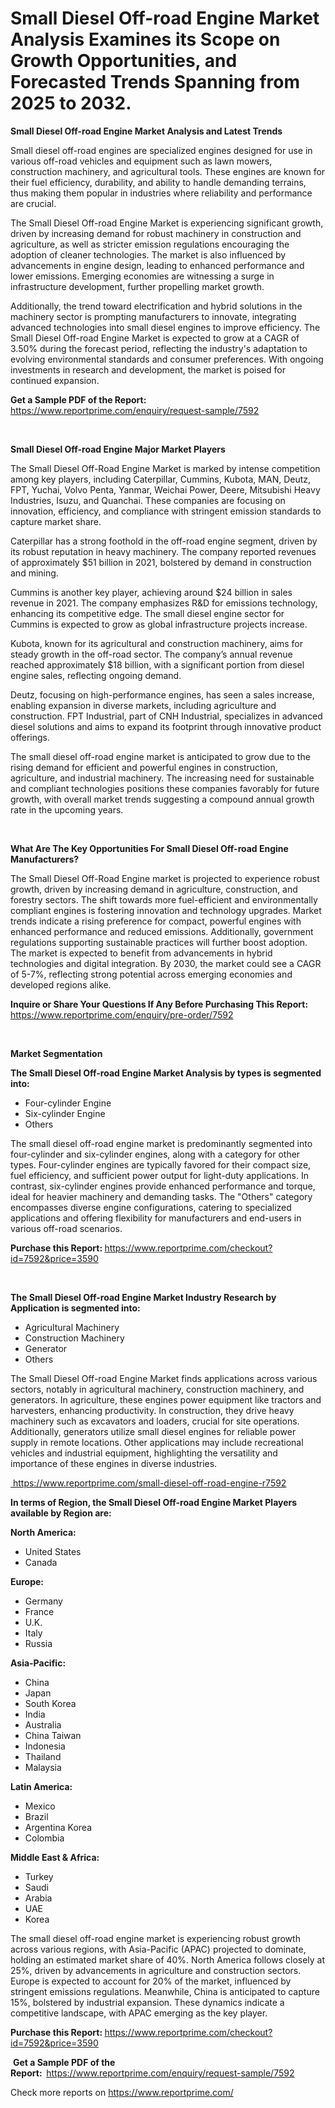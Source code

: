 <p><h1>Small Diesel Off-road Engine Market Analysis Examines its Scope on Growth Opportunities, and Forecasted Trends Spanning from 2025 to 2032.</h1></p><p><strong>Small Diesel Off-road Engine Market Analysis and Latest Trends</strong></p>
<p><p>Small diesel off-road engines are specialized engines designed for use in various off-road vehicles and equipment such as lawn mowers, construction machinery, and agricultural tools. These engines are known for their fuel efficiency, durability, and ability to handle demanding terrains, thus making them popular in industries where reliability and performance are crucial.</p><p>The Small Diesel Off-road Engine Market is experiencing significant growth, driven by increasing demand for robust machinery in construction and agriculture, as well as stricter emission regulations encouraging the adoption of cleaner technologies. The market is also influenced by advancements in engine design, leading to enhanced performance and lower emissions. Emerging economies are witnessing a surge in infrastructure development, further propelling market growth.</p><p>Additionally, the trend toward electrification and hybrid solutions in the machinery sector is prompting manufacturers to innovate, integrating advanced technologies into small diesel engines to improve efficiency. The Small Diesel Off-road Engine Market is expected to grow at a CAGR of 3.50% during the forecast period, reflecting the industry's adaptation to evolving environmental standards and consumer preferences. With ongoing investments in research and development, the market is poised for continued expansion.</p></p>
<p><strong>Get a Sample PDF of the Report:&nbsp;</strong> <a href="https://www.reportprime.com/enquiry/request-sample/7592?utm_campaign=3284&utm_medium=2&utm_source=Github&utm_content=ia&utm_term=19032025&utm_id=small-diesel-off-road-engine">https://www.reportprime.com/enquiry/request-sample/7592</a></p>
<p>&nbsp;</p>
<p><strong>Small Diesel Off-road Engine Major Market Players</strong></p>
<p><p>The Small Diesel Off-Road Engine Market is marked by intense competition among key players, including Caterpillar, Cummins, Kubota, MAN, Deutz, FPT, Yuchai, Volvo Penta, Yanmar, Weichai Power, Deere, Mitsubishi Heavy Industries, Isuzu, and Quanchai. These companies are focusing on innovation, efficiency, and compliance with stringent emission standards to capture market share. </p><p>Caterpillar has a strong foothold in the off-road engine segment, driven by its robust reputation in heavy machinery. The company reported revenues of approximately $51 billion in 2021, bolstered by demand in construction and mining.</p><p>Cummins is another key player, achieving around $24 billion in sales revenue in 2021. The company emphasizes R&D for emissions technology, enhancing its competitive edge. The small diesel engine sector for Cummins is expected to grow as global infrastructure projects increase.</p><p>Kubota, known for its agricultural and construction machinery, aims for steady growth in the off-road sector. The company’s annual revenue reached approximately $18 billion, with a significant portion from diesel engine sales, reflecting ongoing demand.</p><p>Deutz, focusing on high-performance engines, has seen a sales increase, enabling expansion in diverse markets, including agriculture and construction. FPT Industrial, part of CNH Industrial, specializes in advanced diesel solutions and aims to expand its footprint through innovative product offerings.</p><p>The small diesel off-road engine market is anticipated to grow due to the rising demand for efficient and powerful engines in construction, agriculture, and industrial machinery. The increasing need for sustainable and compliant technologies positions these companies favorably for future growth, with overall market trends suggesting a compound annual growth rate in the upcoming years.</p></p>
<p>&nbsp;</p>
<p><strong>What Are The Key Opportunities For Small Diesel Off-road Engine Manufacturers?</strong></p>
<p><p>The Small Diesel Off-Road Engine market is projected to experience robust growth, driven by increasing demand in agriculture, construction, and forestry sectors. The shift towards more fuel-efficient and environmentally compliant engines is fostering innovation and technology upgrades. Market trends indicate a rising preference for compact, powerful engines with enhanced performance and reduced emissions. Additionally, government regulations supporting sustainable practices will further boost adoption. The market is expected to benefit from advancements in hybrid technologies and digital integration. By 2030, the market could see a CAGR of 5-7%, reflecting strong potential across emerging economies and developed regions alike.</p></p>
<p><strong>Inquire or Share Your Questions If Any Before Purchasing This Report:</strong> <a href="https://www.reportprime.com/enquiry/pre-order/7592?utm_campaign=3284&utm_medium=2&utm_source=Github&utm_content=ia&utm_term=19032025&utm_id=small-diesel-off-road-engine">https://www.reportprime.com/enquiry/pre-order/7592</a></p>
<p>&nbsp;</p>
<p><strong>Market Segmentation</strong></p>
<p><strong>The Small Diesel Off-road Engine Market Analysis by types is segmented into:</strong></p>
<p><ul><li>Four-cylinder Engine</li><li>Six-cylinder Engine</li><li>Others</li></ul></p>
<p><p>The small diesel off-road engine market is predominantly segmented into four-cylinder and six-cylinder engines, along with a category for other types. Four-cylinder engines are typically favored for their compact size, fuel efficiency, and sufficient power output for light-duty applications. In contrast, six-cylinder engines provide enhanced performance and torque, ideal for heavier machinery and demanding tasks. The "Others" category encompasses diverse engine configurations, catering to specialized applications and offering flexibility for manufacturers and end-users in various off-road scenarios.</p></p>
<p><strong>Purchase this Report:&nbsp;</strong><a href="https://www.reportprime.com/checkout?id=7592&price=3590&utm_campaign=3284&utm_medium=2&utm_source=Github&utm_content=ia&utm_term=19032025&utm_id=small-diesel-off-road-engine">https://www.reportprime.com/checkout?id=7592&price=3590</a></p>
<p>&nbsp;</p>
<p><strong>The Small Diesel Off-road Engine Market Industry Research by Application is segmented into:</strong></p>
<p><ul><li>Agricultural Machinery</li><li>Construction Machinery</li><li>Generator</li><li>Others</li></ul></p>
<p><p>The Small Diesel Off-road Engine Market finds applications across various sectors, notably in agricultural machinery, construction machinery, and generators. In agriculture, these engines power equipment like tractors and harvesters, enhancing productivity. In construction, they drive heavy machinery such as excavators and loaders, crucial for site operations. Additionally, generators utilize small diesel engines for reliable power supply in remote locations. Other applications may include recreational vehicles and industrial equipment, highlighting the versatility and importance of these engines in diverse industries.</p></p>
<p><a href="https://www.reportprime.com/small-diesel-off-road-engine-r7592?utm_campaign=3284&utm_medium=2&utm_source=Github&utm_content=ia&utm_term=19032025&utm_id=small-diesel-off-road-engine">&nbsp;https://www.reportprime.com/small-diesel-off-road-engine-r7592</a></p>
<p><strong>In terms of Region, the Small Diesel Off-road Engine Market Players available by Region are:</strong></p>
<p>
    <p> <strong> North America: </strong>
        <ul>
            <li>United States</li>
            <li>Canada</li>
        </ul>
        </p> 
    <p> <strong> Europe: </strong>
        <ul>
            <li>Germany</li>
            <li>France</li>
            <li>U.K.</li>
            <li>Italy</li>
            <li>Russia</li>
        </ul>
        </p> 
    <p> <strong> Asia-Pacific: </strong>
        <ul>
            <li>China</li>
            <li>Japan</li>
            <li>South Korea</li>
            <li>India</li>
            <li>Australia</li>
            <li>China Taiwan</li>
            <li>Indonesia</li>
            <li>Thailand</li>
            <li>Malaysia</li>
        </ul>
        </p> 
    <p> <strong> Latin America: </strong>
        <ul>
            <li>Mexico</li>
            <li>Brazil</li>
            <li>Argentina Korea</li>
            <li>Colombia</li>
        </ul>
        </p> 
    <p> <strong> Middle East & Africa: </strong>
        <ul>
            <li>Turkey</li>
            <li>Saudi</li>
            <li>Arabia</li>
            <li>UAE</li>
            <li>Korea</li>
        </ul>
    </p>
    </p>
<p><p>The small diesel off-road engine market is experiencing robust growth across various regions, with Asia-Pacific (APAC) projected to dominate, holding an estimated market share of 40%. North America follows closely at 25%, driven by advancements in agriculture and construction sectors. Europe is expected to account for 20% of the market, influenced by stringent emissions regulations. Meanwhile, China is anticipated to capture 15%, bolstered by industrial expansion. These dynamics indicate a competitive landscape, with APAC emerging as the key player.</p></p>
<p><strong>Purchase this Report: </strong><a href="https://www.reportprime.com/checkout?id=7592&price=3590&utm_campaign=3284&utm_medium=2&utm_source=Github&utm_content=ia&utm_term=19032025&utm_id=small-diesel-off-road-engine">https://www.reportprime.com/checkout?id=7592&price=3590</a></p>
<p>&nbsp;<strong>Get a Sample PDF of the Report:&nbsp;&nbsp;</strong><a href="https://www.reportprime.com/enquiry/request-sample/7592?utm_campaign=3284&utm_medium=2&utm_source=Github&utm_content=ia&utm_term=19032025&utm_id=small-diesel-off-road-engine">https://www.reportprime.com/enquiry/request-sample/7592</a></p>
<p><strong></strong></p>
<p>Check more reports on <a href="https://www.reportprime.com/?utm_campaign=3284&utm_medium=2&utm_source=Github&utm_content=ia&utm_term=19032025&utm_id=small-diesel-off-road-engine">https://www.reportprime.com/</a></p>